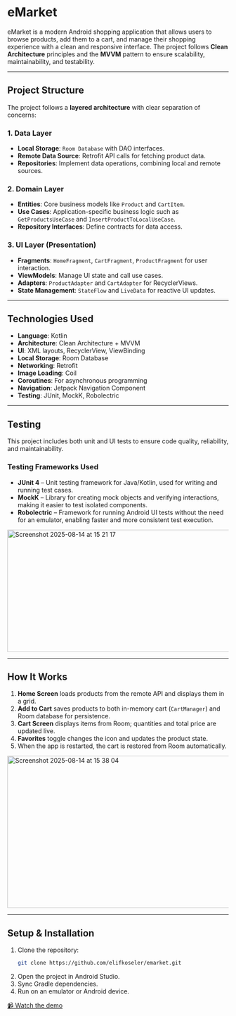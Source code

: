 # eMarket

eMarket is a modern Android shopping application that allows users to browse products, add them to a cart, and manage their shopping experience with a clean and responsive interface. The project follows **Clean Architecture** principles and the **MVVM** pattern to ensure scalability, maintainability, and testability.

---

## Project Structure

The project follows a **layered architecture** with clear separation of concerns:

### 1. **Data Layer**
- **Local Storage**: `Room Database` with DAO interfaces.
- **Remote Data Source**: Retrofit API calls for fetching product data.
- **Repositories**: Implement data operations, combining local and remote sources.

### 2. **Domain Layer**
- **Entities**: Core business models like `Product` and `CartItem`.
- **Use Cases**: Application-specific business logic such as `GetProductsUseCase` and `InsertProductToLocalUseCase`.
- **Repository Interfaces**: Define contracts for data access.

### 3. **UI Layer (Presentation)**
- **Fragments**: `HomeFragment`, `CartFragment`, `ProductFragment` for user interaction.
- **ViewModels**: Manage UI state and call use cases.
- **Adapters**: `ProductAdapter` and `CartAdapter` for RecyclerViews.
- **State Management**: `StateFlow` and `LiveData` for reactive UI updates.

---

## Technologies Used

- **Language**: Kotlin
- **Architecture**: Clean Architecture + MVVM
- **UI**: XML layouts, RecyclerView, ViewBinding
- **Local Storage**: Room Database
- **Networking**: Retrofit
- **Image Loading**: Coil
- **Coroutines**: For asynchronous programming
- **Navigation**: Jetpack Navigation Component
- **Testing**: JUnit, MockK, Robolectric

---

## Testing

This project includes both unit and UI tests to ensure code quality, reliability, and maintainability.

### Testing Frameworks Used

- **JUnit 4** – Unit testing framework for Java/Kotlin, used for writing and running test cases.
- **MockK** – Library for creating mock objects and verifying interactions, making it easier to test isolated components.
- **Robolectric** – Framework for running Android UI tests without the need for an emulator, enabling faster and more consistent test execution.
<img width="972" height="278" alt="Screenshot 2025-08-14 at 15 21 17" src="https://github.com/user-attachments/assets/8bf2c4ef-d5d4-49ea-99d8-df0a5b3f46a4" />

---

## How It Works

1. **Home Screen** loads products from the remote API and displays them in a grid.
2. **Add to Cart** saves products to both in-memory cart (`CartManager`) and Room database for persistence.
3. **Cart Screen** displays items from Room; quantities and total price are updated live.
4. **Favorites** toggle changes the icon and updates the product state.
5. When the app is restarted, the cart is restored from Room automatically.
<img width="1222" height="346" alt="Screenshot 2025-08-14 at 15 38 04" src="https://github.com/user-attachments/assets/c30bf1c6-8cb3-4f9c-aa47-ff5b587be363" />


---


## Setup & Installation

1. Clone the repository:
   ```bash
   git clone https://github.com/elifkoseler/emarket.git
   ```
2. Open the project in Android Studio.
3. Sync Gradle dependencies.
4. Run on an emulator or Android device.


[📹 Watch the demo](Screen_recording_20250814_154823.mp4)



